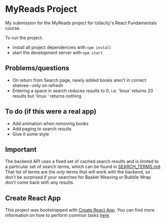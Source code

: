 # MyReads Project

My submission for the MyReads project for Udacity's React Fundamentals course.

To run the project:

* install all project dependencies with `npm install`
* start the development server with `npm start`


## Problems/questions
- On return from Search page, newly added books aren't in correct shelves--only on refresh
- Entering a space in search reduces results to 0. i.e. 'linux' returns 20 results but 'linux ' returns nothing

## To do (if this were a real app)
- Add animation when removing books
- Add paging to search results
- Give it some style


## Important
The backend API uses a fixed set of cached search results and is limited to a particular set of search terms, which can be found in [SEARCH_TERMS.md](SEARCH_TERMS.md). That list of terms are the _only_ terms that will work with the backend, so don't be surprised if your searches for Basket Weaving or Bubble Wrap don't come back with any results.

## Create React App

This project was bootstrapped with [Create React App](https://github.com/facebookincubator/create-react-app). You can find more information on how to perform common tasks [here](https://github.com/facebookincubator/create-react-app/blob/master/packages/react-scripts/template/README.md).

